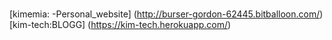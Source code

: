 # 
[kimemia: -Personal_website] (http://burser-gordon-62445.bitballoon.com/) </br>
[kim-tech:BLOGG] (https://kim-tech.herokuapp.com/)


